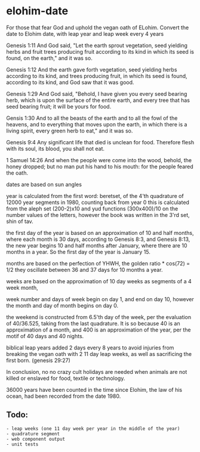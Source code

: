 # elohim-date

For those that fear God and uphold the vegan oath of ELohim. Convert the date to Elohim date, with leap year and leap week every 4 years

Genesis 1:11 And God said, "Let the earth sprout vegetation, seed yielding herbs and fruit trees producing fruit according to its kind in which its seed is found, on the earth," and it was so.

Genesis 1:12 And the earth gave forth vegetation, seed yielding herbs according to its kind, and trees producing fruit, in which its seed is found, according to its kind, and God saw that it was good.

Genesis 1:29 And God said, "Behold, I have given you every seed bearing herb, which is upon the surface of the entire earth, and every tree that has seed bearing fruit; it will be yours for food.

Gensis 1:30 And to all the beasts of the earth and to all the fowl of the heavens, and to everything that moves upon the earth, in which there is a living spirit, every green herb to eat," and it was so.

Genesis 9:4 Any significant life that died is unclean for food.  Therefore flesh with its soul, its blood, you shall not eat.

1 Samuel 14:26 And when the people were come into the wood, behold, the honey dropped; but no man put his hand to his mouth: for the people feared the oath.

dates are based on sun angles

year is calculated from the first word: beretset, of the 4'th quadrature of 12000 year segments in 1980, counting back from year 0
this is calculated from the aleph set (200-2)x10 and yud functions (300x400)/10 on the number values of the letters, however the book was written in the 3'rd set, shin of tav. 

the first day of the year is based on an approximation of 10 and half months, where each month is 30 days, according to Genesis 8:3, and Genesis 8:13, the new year begins 10 and half months after January, where there are 10 months in a year.  So the first day of the year is January 15.

months are based on the perfection of YHWH, the golden ratio * cos(72) = 1/2
they oscillate between 36 and 37 days for 10 months a year.

weeks are based on the approximation of 10 day weeks as segments of a 4 week month,

week number and days of week begin on day 1, and end on day 10, however the month and day of month begins on day 0.

the weekend is constructed from 6.5'th day of the week, per the evaluation of 40/36.525, taking from the last quadrature.  It is so because 40 is an approximation of a month, and 400 is an approximation of the year, per the motif of 40 days and 40 nights. 

biblical leap years added 2 days every 8 years to avoid injuries from breaking the vegan oath with 2 11 day leap weeks, as well as sacrificing the first born. (genesis 29:27)

In conclusion, no no crazy cult holidays are needed when animals are not killed or enslaved for food, textile or technology.

36000 years have been counted in the time since Elohim, the law of his ocean, had been recorded from the date 1980.

## Todo: 
    - leap weeks (one 11 day week per year in the middle of the year)
    - quadrature segment 
    - web component output
    - unit tests
